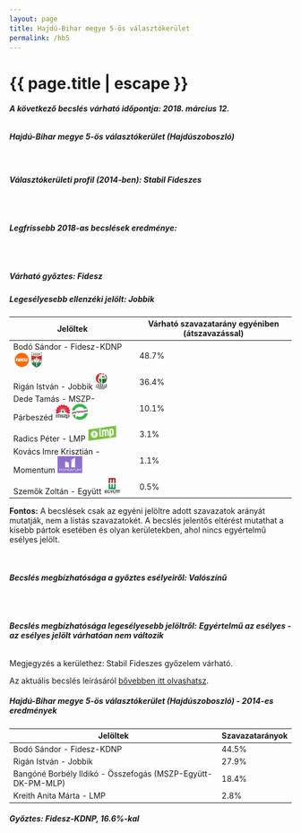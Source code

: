 ```yaml
---
layout: page
title: Hajdú-Bihar megye 5-ös választókerület
permalink: /hb5
---
```


<h1 class="page-title">{{ page.title | escape }}</h1>

<div class="section">
    <div class="row">
          <div class="col s12"><h6><span><strong>A következő becslés várható időpontja: 2018. március 12.</strong></span></h6>
		  <h5>Hajdú-Bihar megye 5-ös választókerület (Hajdúszoboszló)</h5>
<br/><h6><strong>Választókerületi profil (2014-ben): <span id="profil">Stabil Fideszes</span></strong></h6>
<br/>
<h6><strong>Legfrissebb 2018-as becslések eredménye:</strong></h6><br/><h5>Várható győztes: <span id="gyoztes">Fidesz </span><span id="esely"></span><span></span></h5>
			<h5><strong>Legesélyesebb ellenzéki jelölt: <span id="masodik">Jobbik </span><span id="esely2"></span><span></span></strong></h5>
<table class="striped">
              <thead>
                <tr>
                    <th>Jelöltek</th>
                    <th>Várható szavazatarány egyéniben (átszavazással)</th>
                </tr>
              </thead>
              <tbody>
             <tr>
                  <td>Bodó Sándor - Fidesz-KDNP <img src="images/fideszkdnp_logo.png" style="width:55px;height:30px;"></td>
				  <td id="id_fidesz">48.7%</td>
			</tr>
			<tr><td>Rigán István - Jobbik <img src="images/jobbik_logo.png" style="width:23px;height:30px;"></td><td id="id_jobbik">36.4%</td></tr>
<tr>
                  <td>Dede Tamás - MSZP-Párbeszéd <img src="images/mszpparbeszed_logo.png" style="width:60px;height:30px;"></td>
				  <td id="id_baloldal">10.1%</td>
			</tr>
			<tr>
                  <td>Radics Péter - LMP <img src="images/lmp_logo.png" style="width:52px;height:30px;"></td>
				  <td id="lmp">3.1%</td>
			</tr>
			<tr>
				  <td>Kovács Imre Krisztián - Momentum <img src="images/momentum_logo.png" style="width:44px;height:30px;"></td>
				  <td id="id_momentum">1.1%</td>
			</tr>
<tr>
<td>Szemők Zoltán -  Együtt <img src="images/egyutt_logo.png" style="width:31px;height:30px;"></td>
<td id="id_egyutt">0.5%</td>
</tr>                
              </tbody>
            </table>
			
			
<p><strong>Fontos:</strong> A becslések csak az egyéni jelöltre adott szavazatok arányát mutatják, nem a listás szavazatokét. A becslés jelentős eltérést mutathat a kisebb pártok esetében és olyan kerületekben, ahol nincs egyértelmű esélyes jelölt.</p>
<br/>
			<h6><strong>Becslés megbízhatósága a győztes esélyeiről: Valószínű</strong> </h6>
<br/><h6><strong>Becslés megbízhatósága legesélyesebb jelöltről:</strong> <strong><span id="biztos_jelolt">Egyértelmű az esélyes - az esélyes jelölt várhatóan nem változik</span></strong></h6>
<p>Megjegyzés a kerülethez: Stabil Fideszes győzelem várható.</p>
<p>Az aktuális becslés leírásáról <a href="../metodologia#0305">bővebben itt olvashatsz</a>.</p>
          </div>
    </div>
</div>

<div class="section">
    <div class="row">
          <div class="col s12">
		  <h5>Hajdú-Bihar megye 5-ös választókerület (Hajdúszoboszló) - 2014-es eredmények</h5>
            <table class="striped">
              <thead>
                <tr>
                    <th>Jelöltek</th>
                    <th>Szavazatarányok</th>
                </tr>
              </thead>
              <tbody>
             <tr>
                  <td>Bodó Sándor - Fidesz-KDNP</td>
				  <td>44.5%</td>
			</tr>
			<tr>
			      <td>Rigán István - Jobbik</td>
				  <td>27.9%</td>
			</tr>
			<tr>
			      <td>Bangóné Borbély Ildikó - Összefogás (MSZP-Együtt-DK-PM-MLP)</td>
				  <td>18.4%</td>    
			</tr>
			<tr>
				  <td>Kreith Anita Márta - LMP</td>
				  <td>2.8%</td>
			</tr>                
              </tbody>
            </table>
			<h5>Győztes: Fidesz-KDNP, 16.6%-kal</h5>
          </div>
    </div>
</div>

